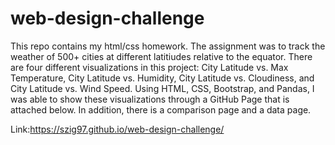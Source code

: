 # web-design-challenge
This repo contains my html/css homework. The assignment was to track the weather of 500+ cities at different latitiudes relative to the equator. There are four different visualizations in this project: City Latitude vs. Max Temperature, City Latitude vs. Humidity, City Latitude vs. Cloudiness, and City Latitude vs. Wind Speed. Using HTML, CSS, Bootstrap, and Pandas, I was able to show these visualizations through a GitHub Page that is attached below. In addition, there is a comparison page and a data page.

Link:https://szig97.github.io/web-design-challenge/
